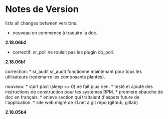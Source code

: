 Notes de Version
================

lists all changes between versions.

-   nouveau on commence à traduire la doc.

**2.18.06b2**

-   correctif: sr\_poll ne roulait pas les plugin do\_poll.

**2.18.06b1**

correction: \* sr\_audit sr\_audit fonctionne maintenant pour tous les
utilisateurs (redémarre les composants plantés).

nouveau: \* start post (sleep \<= 0) ne fait plus rien. \* testé et
ajouté des instructions de construction pour les systèmes RPM. \*
premiere ebauche de doc en français. \* enleve section qui traitaient
d'aspets future de l'application. \* site web migré de sf.net à git repo
(github, gitlab)

**2.18.05b4**
